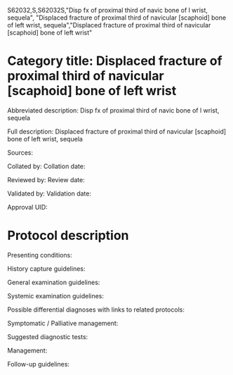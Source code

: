 S62032,S,S62032S,"Disp fx of proximal third of navic bone of l wrist, sequela", "Displaced fracture of proximal third of navicular [scaphoid] bone of left wrist, sequela","Displaced fracture of proximal third of navicular [scaphoid] bone of left wrist"
# Category title: Displaced fracture of proximal third of navicular [scaphoid] bone of left wrist

Abbreviated description: Disp fx of proximal third of navic bone of l wrist, sequela

Full description: Displaced fracture of proximal third of navicular [scaphoid] bone of left wrist, sequela

Sources:

Collated by:
Collation date:

Reviewed by:
Review date:

Validated by:
Validation date:

Approval UID:

# Protocol description

Presenting conditions:

History capture guidelines:

General examination guidelines:

Systemic examination guidelines:

Possible differential diagnoses with links to related protocols:

Symptomatic / Palliative management:

Suggested diagnostic tests:

Management:

Follow-up guidelines:
